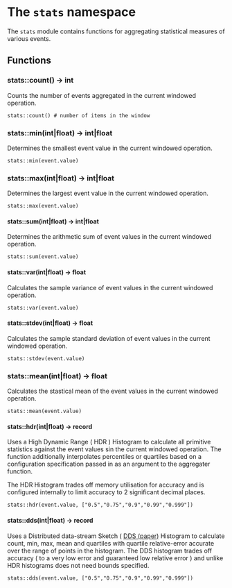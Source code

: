 # The `stats` namespace

The `stats` module contains functions for aggregating statistical measures
of various events.

## Functions

### stats::count() -> int

Counts the number of events aggregated in the current windowed operation.

```trickle
stats::count() # number of items in the window
```

### stats::min(int|float) -> int|float

Determines the smallest event value in the current windowed operation.

```trickle
stats::min(event.value)
```

### stats::max(int|float) -> int|float

Determines the largest event value in the current windowed operation.

```trickle
stats::max(event.value)
```

#### stats::sum(int|float) -> int|float

Determines the arithmetic sum of event values in the current windowed operation.

```trickle
stats::sum(event.value)
```

#### stats::var(int|float) -> float

Calculates the sample variance of event values in the current windowed operation.

```trickle
stats::var(event.value)
```

#### stats::stdev(int|float) -> float

Calculates the sample standard deviation of event values in the current windowed operation.

```trickle
stats::stdev(event.value)
```

### stats::mean(int|float) -> float

Calculates the stastical mean of the event values in the current windowed operation.

```trickle
stats::mean(event.value)
```

#### stats::hdr(int|float) -> record

Uses a High Dynamic Range ( HDR ) Histogram to calculate all primitive statistics against the event values sin the current windowed operation. The function additionally interpolates percentiles or quartiles based on a configuration specification passed in as an argument to the aggregater function.

The HDR Histogram trades off memory utilisation for accuracy and is configured internally to limit accuracy to 2 significant decimal places.

```trickle
stats::hdr(event.value, ["0.5","0.75","0.9","0.99","0.999"])
```

#### stats::dds(int|float) -> record

Uses a Distributed data-stream Sketch ( [DDS (paper)](http://www.vldb.org/pvldb/vol12/p2195-masson.pdf) Histogram to calculate count, min, max, mean and quartiles with quartile relative-error accurate over the range of points in the histogram. The DDS histogram trades off accuracy ( to a very low error and guaranteed low relative error ) and unlike HDR histograms does not need bounds specified.

```trickle
stats::dds(event.value, ["0.5","0.75","0.9","0.99","0.999"])
```
